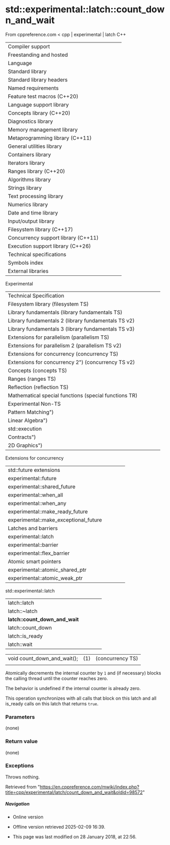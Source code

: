 # std::experimental::latch::count_down_and_wait

From cppreference.com
< cpp‎ | experimental‎ | latch
C++

|  |  |  |  |  |
| --- | --- | --- | --- | --- |
| Compiler support | | | | |
| Freestanding and hosted | | | | |
| Language | | | | |
| Standard library | | | | |
| Standard library headers | | | | |
| Named requirements | | | | |
| Feature test macros (C++20) | | | | |
| Language support library | | | | |
| Concepts library (C++20) | | | | |
| Diagnostics library | | | | |
| Memory management library | | | | |
| Metaprogramming library (C++11) | | | | |
| General utilities library | | | | |
| Containers library | | | | |
| Iterators library | | | | |
| Ranges library (C++20) | | | | |
| Algorithms library | | | | |
| Strings library | | | | |
| Text processing library | | | | |
| Numerics library | | | | |
| Date and time library | | | | |
| Input/output library | | | | |
| Filesystem library (C++17) | | | | |
| Concurrency support library (C++11) | | | | |
| Execution support library (C++26) | | | | |
| Technical specifications | | | | |
| Symbols index | | | | |
| External libraries | | | | |

Experimental

|  |  |  |  |  |
| --- | --- | --- | --- | --- |
| Technical Specification | | | | |
| Filesystem library (filesystem TS) | | | | |
| Library fundamentals (library fundamentals TS) | | | | |
| Library fundamentals 2 (library fundamentals TS v2) | | | | |
| Library fundamentals 3 (library fundamentals TS v3) | | | | |
| Extensions for parallelism (parallelism TS) | | | | |
| Extensions for parallelism 2 (parallelism TS v2) | | | | |
| Extensions for concurrency (concurrency TS) | | | | |
| Extensions for concurrency 2") (concurrency TS v2) | | | | |
| Concepts (concepts TS) | | | | |
| Ranges (ranges TS) | | | | |
| Reflection (reflection TS) | | | | |
| Mathematical special functions (special functions TR) | | | | |
| Experimental Non-TS | | | | |
| Pattern Matching") | | | | |
| Linear Algebra") | | | | |
| std::execution | | | | |
| Contracts") | | | | |
| 2D Graphics") | | | | |

Extensions for concurrency

|  |  |  |  |  |
| --- | --- | --- | --- | --- |
| std::future extensions | | | | |
| experimental::future | | | | |
| experimental::shared_future | | | | |
| experimental::when_all | | | | |
| experimental::when_any | | | | |
| experimental::make_ready_future | | | | |
| experimental::make_exceptional_future | | | | |
| Latches and barriers | | | | |
| experimental::latch | | | | |
| experimental::barrier | | | | |
| experimental::flex_barrier | | | | |
| Atomic smart pointers | | | | |
| experimental::atomic_shared_ptr | | | | |
| experimental::atomic_weak_ptr | | | | |

std::experimental::latch

|  |  |  |  |  |
| --- | --- | --- | --- | --- |
| latch::latch | | | | |
| latch::~latch | | | | |
| ****latch::count_down_and_wait**** | | | | |
| latch::count_down | | | | |
| latch::is_ready | | | | |
| latch::wait | | | | |

|  |  |  |
| --- | --- | --- |
| void count_down_and_wait(); | (1) | (concurrency TS) |
|  |  |  |

Atomically decrements the internal counter by `1` and (if necessary) blocks the calling
thread until the counter reaches zero.

The behavior is undefined if the internal counter is already zero.

This operation synchronizes with all calls that block on this latch and all is_ready calls on this latch that returns `true`.

### Parameters

(none)

### Return value

(none)

### Exceptions

Throws nothing.

Retrieved from "<https://en.cppreference.com/mwiki/index.php?title=cpp/experimental/latch/count_down_and_wait&oldid=98572>"

##### Navigation

- Online version
- Offline version retrieved 2025-02-09 16:39.

- This page was last modified on 28 January 2018, at 22:56.